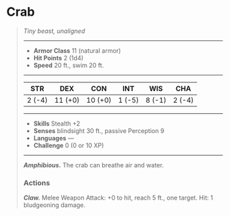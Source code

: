 # Crab
>*Tiny beast, unaligned*
>___
>- **Armor Class** 11 (natural armor)
>- **Hit Points** 2 (1d4)
>- **Speed** 20 ft., swim 20 ft.
>___
>|STR|DEX|CON|INT|WIS|CHA|
>|:---:|:---:|:---:|:---:|:---:|:---:|
>|2 (-4)|11 (+0)|10 (+0)|1 (-5)|8 (-1)|2 (-4)|
>___
>- **Skills** Stealth +2
>- **Senses** blindsight 30 ft., passive Perception 9
>- **Languages** —
>- **Challenge** 0 (0 or 10 XP)
>___
>***Amphibious.*** The crab can breathe air and water.  
>
>### Actions
>***Claw.*** Melee Weapon Attack: +0 to hit, reach 5 ft., one target. Hit: 1 bludgeoning damage.